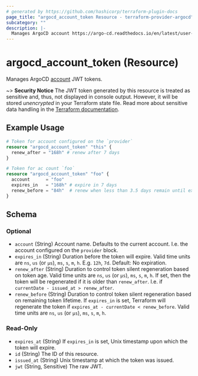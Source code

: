```yaml
---
# generated by https://github.com/hashicorp/terraform-plugin-docs
page_title: "argocd_account_token Resource - terraform-provider-argocd"
subcategory: ""
description: |-
  Manages ArgoCD account https://argo-cd.readthedocs.io/en/latest/user-guide/commands/argocd_account/ JWT tokens.
---
```


# argocd_account_token (Resource)

Manages ArgoCD [account](https://argo-cd.readthedocs.io/en/latest/user-guide/commands/argocd_account/) JWT tokens.

~> **Security Notice** The JWT token generated by this resource is treated as
sensitive and, thus, not displayed in console output. However, it will be stored
*unencrypted* in your Terraform state file. Read more about sensitive data
handling in the [Terraform
documentation](https://www.terraform.io/docs/language/state/sensitive-data.html).


## Example Usage

```terraform
# Token for account configured on the `provider`
resource "argocd_account_token" "this" {
  renew_after = "168h" # renew after 7 days
}

# Token for ac count `foo`
resource "argocd_account_token" "foo" {
  account      = "foo"
  expires_in   = "168h" # expire in 7 days
  renew_before = "84h"  # renew when less than 3.5 days remain until expiry
}
```

<!-- schema generated by tfplugindocs -->
## Schema

### Optional

- `account` (String) Account name. Defaults to the current account. I.e. the account configured on the `provider` block.
- `expires_in` (String) Duration before the token will expire. Valid time units are `ns`, `us` (or `µs`), `ms`, `s`, `m`, `h`. E.g. `12h`, `7d`. Default: No expiration.
- `renew_after` (String) Duration to control token silent regeneration based on token age. Valid time units are `ns`, `us` (or `µs`), `ms`, `s`, `m`, `h`. If set, then the token will be regenerated if it is older than `renew_after`. I.e. if `currentDate - issued_at > renew_after`.
- `renew_before` (String) Duration to control token silent regeneration based on remaining token lifetime. If `expires_in` is set, Terraform will regenerate the token if `expires_at - currentDate < renew_before`. Valid time units are `ns`, `us` (or `µs`), `ms`, `s`, `m`, `h`.

### Read-Only

- `expires_at` (String) If `expires_in` is set, Unix timestamp upon which the token will expire.
- `id` (String) The ID of this resource.
- `issued_at` (String) Unix timestamp at which the token was issued.
- `jwt` (String, Sensitive) The raw JWT.


